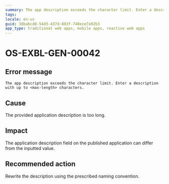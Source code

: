 ```yaml
---
summary: The app description exceeds the character limit. Enter a description with up to <max-length> characters.
tags:
locale: en-us
guid: 38babcd8-54d3-437d-883f-748ece7a92b3
app_type: traditional web apps, mobile apps, reactive web apps
---
```


# OS-EXBL-GEN-00042

## Error message

`The app description exceeds the character limit. Enter a description with up to <max-length> characters.`

## Cause

The provided application description is too long.

## Impact

The application description field on the published application can differ from the inputted value.

## Recommended action

Rewrite the description using the prescribed naming convention.

